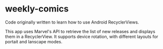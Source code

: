 # weekly-comics

Code originally written to learn how to use Android RecyclerViews.

This app uses Marvel's API to retrieve the list of new releases and displays them in a RecyclerView.
It supports device rotation, with different layouts for portait and lanscape modes.
